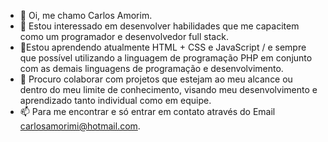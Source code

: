- 👋 Oi, me chamo Carlos Amorim.
- 👀 Estou interessado em  desenvolver habilidades que me capacitem como um  programador e desenvolvedor full stack.
- 🌱Estou aprendendo atualmente HTML + CSS e JavaScript / e sempre que possível utilizando a linguagem de programação PHP em conjunto com as demais linguagens de programação e desenvolvimento.
- 💞️ Procuro colaborar com projetos que estejam ao meu alcance ou dentro do meu limite de conhecimento, visando meu desenvolvimento e aprendizado tanto individual como em equipe.
- 📫 Para me encontrar e só entrar em contato através do Email carlosamorimi@hotmail.com.


